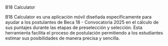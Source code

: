 B18 Calculator

B18 Calculator es una aplicación móvil diseñada específicamente para ayudar a los postulantes de Beca 18 - Convocatoria 2025 en el cálculo de sus puntajes durante las etapas de preselección y selección. Esta herramienta facilita el proceso de postulación permitiendo a los estudiantes estimar sus posibilidades de manera precisa y sencilla.
